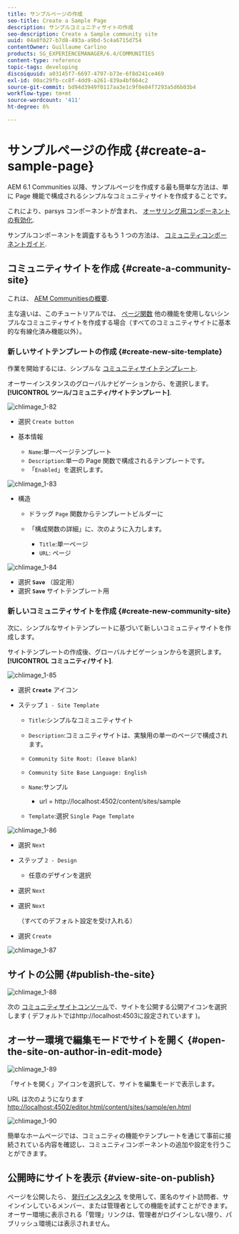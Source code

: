 ```yaml
---
title: サンプルページの作成
seo-title: Create a Sample Page
description: サンプルコミュニティサイトの作成
seo-description: Create a Sample community site
uuid: 04a8f027-b7d8-493a-a9bd-5c4a6715d754
contentOwner: Guillaume Carlino
products: SG_EXPERIENCEMANAGER/6.4/COMMUNITIES
content-type: reference
topic-tags: developing
discoiquuid: a03145f7-6697-4797-b73e-6f8d241ce469
exl-id: 00ac29fb-cc8f-4dd9-a261-839a4bf664c2
source-git-commit: bd94d3949f0117aa3e1c9f0e84f7293a5d6b03b4
workflow-type: tm+mt
source-wordcount: '411'
ht-degree: 6%

---
```


# サンプルページの作成 {#create-a-sample-page}

AEM 6.1 Communities 以降、サンプルページを作成する最も簡単な方法は、単に Page 機能で構成されるシンプルなコミュニティサイトを作成することです。

これにより、parsys コンポーネントが含まれ、 [オーサリング用コンポーネントの有効化](basics.md#accessing-communities-components).

サンプルコンポーネントを調査するもう 1 つの方法は、 [コミュニティコンポーネントガイド](components-guide.md).

## コミュニティサイトを作成 {#create-a-community-site}

これは、 [AEM Communitiesの概要](getting-started.md).

主な違いは、このチュートリアルでは、 [ページ関数](functions.md#page-function) 他の機能を使用しないシンプルなコミュニティサイトを作成する場合（すべてのコミュニティサイトに基本的な有線化済み機能以外）。

### 新しいサイトテンプレートの作成 {#create-new-site-template}

作業を開始するには、シンプルな [コミュニティサイトテンプレート](sites.md).

オーサーインスタンスのグローバルナビゲーションから、を選択します。 **[!UICONTROL ツール/コミュニティ/サイトテンプレート]**.

![chlimage_1-82](assets/chlimage_1-82.png)

* 選択 `Create button`
* 基本情報

   * `Name`:単一ページテンプレート
   * `Description`:単一の Page 関数で構成されるテンプレートです。
   * 「`Enabled`」を選択します。

![chlimage_1-83](assets/chlimage_1-83.png)

* 構造

   * ドラッグ `Page` 関数からテンプレートビルダーに
   * 「構成関数の詳細」に、次のように入力します。

      * `Title`:単一ページ
      * `URL`: ページ

![chlimage_1-84](assets/chlimage_1-84.png)

* 選択 **`Save`** （設定用）
* 選択 **`Save`** サイトテンプレート用

### 新しいコミュニティサイトを作成 {#create-new-community-site}

次に、シンプルなサイトテンプレートに基づいて新しいコミュニティサイトを作成します。

サイトテンプレートの作成後、グローバルナビゲーションからを選択します。 **[!UICONTROL コミュニティ/サイト]**.

![chlimage_1-85](assets/chlimage_1-85.png)

* 選択 **`Create`** アイコン

* ステップ `1 - Site Template`

   * `Title`:シンプルなコミュニティサイト
   * `Description`:コミュニティサイトは、実験用の単一のページで構成されます。
   * `Community Site Root: (leave blank)`
   * `Community Site Base Language: English`
   * `Name`:サンプル

      * url = http://localhost:4502/content/sites/sample
   * `Template`:選択 `Single Page Template`


![chlimage_1-86](assets/chlimage_1-86.png)

* 選択 `Next`
* ステップ `2 - Design`

   * 任意のデザインを選択

* 選択 `Next`
* 選択 `Next`

   （すべてのデフォルト設定を受け入れる）

* 選択 `Create`

![chlimage_1-87](assets/chlimage_1-87.png)

## サイトの公開 {#publish-the-site}

![chlimage_1-88](assets/chlimage_1-88.png)

次の [コミュニティサイトコンソール](sites-console.md)で、サイトを公開する公開アイコンを選択します ( デフォルトではhttp://localhost:4503に設定されています )。

## オーサー環境で編集モードでサイトを開く {#open-the-site-on-author-in-edit-mode}

![chlimage_1-89](assets/chlimage_1-89.png)

「サイトを開く」アイコンを選択して、サイトを編集モードで表示します。

URL は次のようになります [http://localhost:4502/editor.html/content/sites/sample/en.html](http://localhost:4502/editor.html/content/sites/sample/en.html)

![chlimage_1-90](assets/chlimage_1-90.png)

簡単なホームページでは、コミュニティの機能やテンプレートを通じて事前に接続されている内容を確認し、コミュニティコンポーネントの追加や設定を行うことができます。

## 公開時にサイトを表示 {#view-site-on-publish}

ページを公開したら、 [発行インスタンス](http://localhost:4503/content/sites/sample/en.html) を使用して、匿名のサイト訪問者、サインインしているメンバー、または管理者としての機能を試すことができます。 オーサー環境に表示される「管理」リンクは、管理者がログインしない限り、パブリッシュ環境には表示されません。
